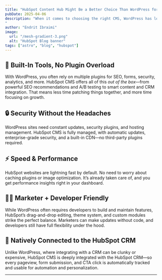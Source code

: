 ```yaml
---
title: "HubSpot Content Hub Might Be a Better Choice Than WordPress for Your Business"
pubDate: 2025-04-06
description: "When it comes to choosing the right CMS, WordPress has long been the default option. But if you're looking for a platform that puts marketing, performance, and security first—**HubSpot CMS** is worth a serious look.
"
author: "Endrit Ibraimi"
image:
  url: "/mesh-gradient-3.png"
  alt: "HubSpot Blog banner"
tags: ["astro", "blog", "hubspot"]
---
```


## 🚀 Built-In Tools, No Plugin Overload  
With WordPress, you often rely on multiple plugins for SEO, forms, security, analytics, and more. HubSpot CMS offers all of this *out of the box*—from powerful SEO recommendations and A/B testing to smart content and CRM integration. That means less time patching things together, and more time focusing on growth.

## 🔒 Security Without the Headaches  
WordPress sites need constant updates, security plugins, and hosting management. HubSpot CMS is fully managed, with automatic updates, enterprise-grade security, and a built-in CDN—no third-party plugins required.

## ⚡ Speed & Performance  
HubSpot websites are lightning fast by default. No need to worry about caching plugins or image optimization. It’s already taken care of, and you get performance insights right in your dashboard.

## 👩‍💻 Marketer + Developer Friendly  
While WordPress often requires developers to build and maintain features, HubSpot’s drag-and-drop editing, theme system, and custom modules strike the perfect balance. Marketers can make updates without code, and developers still have full flexibility under the hood.

## 🤝 Natively Connected to the HubSpot CRM  
Unlike WordPress, where integrating with a CRM can be clunky or expensive, HubSpot CMS is deeply integrated with the HubSpot CRM—so every pageview, form submission, and CTA click is automatically tracked and usable for automation and personalization.


---


